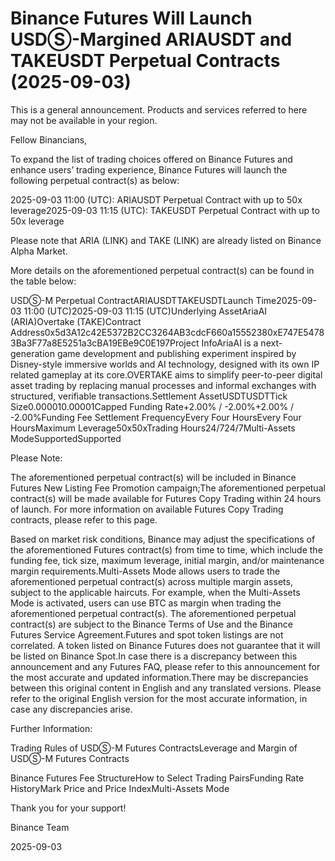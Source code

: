 # Binance Futures Will Launch USDⓈ-Margined ARIAUSDT and TAKEUSDT Perpetual Contracts (2025-09-03)

This is a general announcement. Products and services referred to here may not be available in your region.

Fellow Binancians,

To expand the list of trading choices offered on Binance Futures and enhance users’ trading experience, Binance Futures will launch the following perpetual contract(s) as below:

2025-09-03 11:00 (UTC): ARIAUSDT Perpetual Contract with up to 50x leverage2025-09-03 11:15 (UTC): TAKEUSDT Perpetual Contract with up to 50x leverage

Please note that ARIA (LINK) and TAKE (LINK) are already listed on Binance Alpha Market.

More details on the aforementioned perpetual contract(s) can be found in the table below:  

USDⓈ-M Perpetual ContractARIAUSDTTAKEUSDTLaunch Time2025-09-03 11:00 (UTC)2025-09-03 11:15 (UTC)Underlying AssetAriaAI (ARIA)Overtake (TAKE)Contract Address0x5d3A12c42E5372B2CC3264AB3cdcF660a15552380xE747E54783Ba3F77a8E5251a3cBA19EBe9C0E197Project InfoAriaAI is a next-generation game development and publishing experiment inspired by Disney-style immersive worlds and AI technology, designed with its own IP related gameplay at its core.OVERTAKE aims to simplify peer-to-peer digital asset trading by replacing manual processes and informal exchanges with structured, verifiable transactions.Settlement AssetUSDTUSDTTick Size0.000010.00001Capped Funding Rate+2.00% / -2.00%+2.00% / -2.00%Funding Fee Settlement FrequencyEvery Four HoursEvery Four HoursMaximum Leverage50x50xTrading Hours24/724/7Multi-Assets ModeSupportedSupported

Please Note:

The aforementioned perpetual contract(s) will be included in Binance Futures New Listing Fee Promotion campaign;The aforementioned perpetual contract(s) will be made available for Futures Copy Trading within 24 hours of launch. For more information on available Futures Copy Trading contracts, please refer to this page.

Based on market risk conditions, Binance may adjust the specifications of the aforementioned Futures contract(s) from time to time, which include the funding fee, tick size, maximum leverage, initial margin, and/or maintenance margin requirements.Multi-Assets Mode allows users to trade the aforementioned perpetual contract(s) across multiple margin assets, subject to the applicable haircuts. For example, when the Multi-Assets Mode is activated, users can use BTC as margin when trading the aforementioned perpetual contract(s). The aforementioned perpetual contract(s) are subject to the Binance Terms of Use and the Binance Futures Service Agreement.Futures and spot token listings are not correlated. A token listed on Binance Futures does not guarantee that it will be listed on Binance Spot.In case there is a discrepancy between this announcement and any Futures FAQ, please refer to this announcement for the most accurate and updated information.There may be discrepancies between this original content in English and any translated versions. Please refer to the original English version for the most accurate information, in case any discrepancies arise.

Further Information:

Trading Rules of USDⓈ-M Futures ContractsLeverage and Margin of USDⓈ-M Futures Contracts

Binance Futures Fee StructureHow to Select Trading PairsFunding Rate HistoryMark Price and Price IndexMulti-Assets Mode

Thank you for your support!

Binance Team

2025-09-03